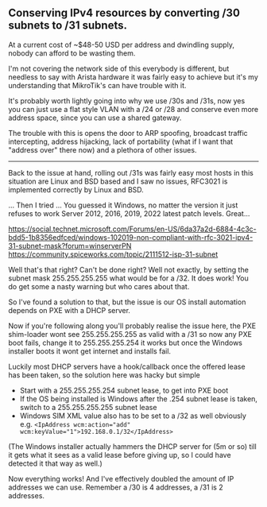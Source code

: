 ## Conserving IPv4 resources by converting /30 subnets to /31 subnets.

At a current cost of ~$48-50 USD per address and dwindling supply, nobody can afford to be wasting them.

I'm not covering the network side of this everybody is different, but needless to say with Arista hardware it was fairly easy to achieve but it's my understanding that MikroTik's can have trouble with it.

It's probably worth lightly going into why we use /30s and /31s, now yes you can just use a flat style VLAN with a /24 or /28 and conserve even more address space, since you can use a shared gateway.

The trouble with this is opens the door to ARP spoofing, broadcast traffic intercepting, address hijacking, lack of portability (what if I want that "address over" there now) and a plethora of other issues.

---------------

Back to the issue at hand, rolling out /31s was fairly easy most hosts in this situation are Linux and BSD based and I saw no issues, RFC3021 is implemented correctly by Linux and BSD.

... Then I tried ... You guessed it Windows, no matter the version it just refuses to work Server 2012, 2016, 2019, 2022 latest patch levels. Great...

https://social.technet.microsoft.com/Forums/en-US/6da37a2d-6884-4c3c-bdd5-1b8356edfced/windows-102019-non-compliant-with-rfc-3021-ipv4-31-subnet-mask?forum=winserverPN
https://community.spiceworks.com/topic/2111512-isp-31-subnet

Well that's that right? Can't be done right? Well not exactly, by setting the subnet mask 255.255.255.255 what would be for a /32. It does work! You do get some a nasty warning but who cares about that.

So I've found a solution to that, but the issue is our OS install automation depends on PXE with a DHCP server.

Now if you're following along you'll probably realise the issue here, the PXE shim-loader wont see 255.255.255.255 as valid with a /31 so now any PXE boot fails, change it to 255.255.255.254 it works but once the Windows installer boots it wont get internet and installs fail.

Luckily most DHCP servers have a hook/callback once the offered lease has been taken, so the solution here was hacky but simple
- Start with a 255.255.255.254 subnet lease, to get into PXE boot
- If the OS being installed is Windows after the .254 subnet lease is taken, switch to a 255.255.255.255 subnet lease
- Windows SIM XML value also has to be set to a /32 as well obviously e.g. ```<IpAddress wcm:action="add" wcm:keyValue="1">192.168.0.1/32</IpAddress>```

(The Windows installer actually hammers the DHCP server for (5m or so) till it gets what it sees as a valid lease before giving up, so I could have detected it that way as well.)

Now everything works! And I've effectively doubled the amount of IP addresses we can use. Remember a /30 is 4 addresses, a /31 is 2 addresses.

